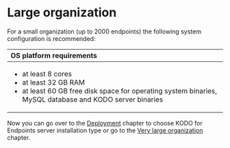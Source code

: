 # Large organization

For a small  organization \(up to 2000 endpoints\) the following system configuration is recommended:

<table>
  <thead>
    <tr>
      <th style="text-align:left">OS platform requirements</th>
    </tr>
  </thead>
  <tbody>
    <tr>
      <td style="text-align:left">
        <ul>
          <li>at least 8 cores</li>
          <li>at least 32 GB RAM</li>
          <li>at least 60 GB free disk space for operating system binaries, MySQL database
            and KODO server binaries</li>
        </ul>
      </td>
    </tr>
  </tbody>
</table>

Now you can go over to the [Deployment](../../deployment/) chapter to choose KODO for Endpoints server installation type or go to the [Very large organization](very-large-organization.md) chapter.

